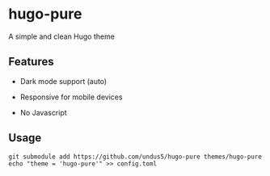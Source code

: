 # hugo-pure

A simple and clean Hugo theme

## Features

- Dark mode support (auto)

- Responsive for mobile devices

- No Javascript

## Usage

```
git submodule add https://github.com/undus5/hugo-pure themes/hugo-pure
echo "theme = 'hugo-pure'" >> config.toml
```
